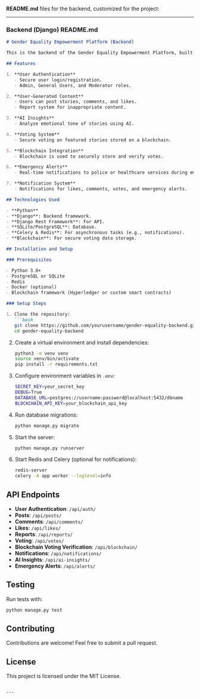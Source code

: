  **README.md** files for the backend, customized for the project:

---

### **Backend (Django) README.md**

```markdown
# Gender Equality Empowerment Platform (Backend)

This is the backend of the Gender Equality Empowerment Platform, built using Django, with features like AI-driven insights, blockchain-powered voting, and emergency alerts for gender-based issues.

## Features

1. **User Authentication**
   - Secure user login/registration.
   - Admin, General Users, and Moderator roles.

2. **User-Generated Content**
   - Users can post stories, comments, and likes.
   - Report system for inappropriate content.

3. **AI Insights**
   - Analyze emotional tone of stories using AI.

4. **Voting System**
   - Secure voting on featured stories stored on a blockchain.

5. **Blockchain Integration**
   - Blockchain is used to securely store and verify votes.

6. **Emergency Alerts**
   - Real-time notifications to police or healthcare services during emergencies.

7. **Notification System**
   - Notifications for likes, comments, votes, and emergency alerts.

## Technologies Used

- **Python**
- **Django**: Backend framework.
- **Django Rest Framework**: For API.
- **SQLite/PostgreSQL**: Database.
- **Celery & Redis**: For asynchronous tasks (e.g., notifications).
- **Blockchain**: For secure voting data storage.

## Installation and Setup

### Prerequisites

- Python 3.8+
- PostgreSQL or SQLite
- Redis
- Docker (optional)
- Blockchain framework (Hyperledger or custom smart contracts)

### Setup Steps

1. Clone the repository:
   ```bash
   git clone https://github.com/yourusername/gender-equality-backend.git
   cd gender-equality-backend
   ```

2. Create a virtual environment and install dependencies:
   ```bash
   python3 -m venv venv
   source venv/bin/activate
   pip install -r requirements.txt
   ```

3. Configure environment variables in `.env`:
   ```bash
   SECRET_KEY=your_secret_key
   DEBUG=True
   DATABASE_URL=postgres://username:password@localhost:5432/dbname
   BLOCKCHAIN_API_KEY=your_blockchain_api_key
   ```

4. Run database migrations:
   ```bash
   python manage.py migrate
   ```

5. Start the server:
   ```bash
   python manage.py runserver
   ```

6. Start Redis and Celery (optional for notifications):
   ```bash
   redis-server
   celery -A app worker --loglevel=info
   ```

## API Endpoints

- **User Authentication**: `/api/auth/`
- **Posts**: `/api/posts/`
- **Comments**: `/api/comments/`
- **Likes**: `/api/likes/`
- **Reports**: `/api/reports/`
- **Voting**: `/api/votes/`
- **Blockchain Voting Verification**: `/api/blockchain/`
- **Notifications**: `/api/notifications/`
- **AI Insights**: `/api/ai-insights/`
- **Emergency Alerts**: `/api/alerts/`

## Testing

Run tests with:
```bash
python manage.py test
```

## Contributing

Contributions are welcome! Feel free to submit a pull request.

## License

This project is licensed under the MIT License.
```

---

